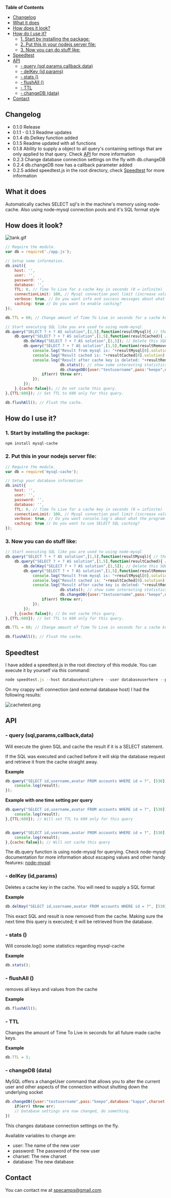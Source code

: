 **Table of Contents**

- [Changelog](#changelog)
- [What it does](#what-it-does)
- [How does it look?](#how-does-it-look)
- [How do I use it?](#how-do-i-use-it)
  - [1. Start by installing the package:](#1-start-by-installing-the-package)
  - [2. Put this in your nodejs server file:](#2-put-this-in-your-nodejs-server-file)
  - [3. Now you can do stuff like:](#3-now-you-can-do-stuff-like)
- [Speedtest](#speedtest)
- [API](#api)
  - [- query (sql,params,callback,data)](#--query-sqlparamscallbackdata)
  - [- delKey (id,params)](#--delkey-idparams)
  - [- stats ()](#--stats-)
  - [- flushAll ()](#--flushall-)
  - [- TTL](#--ttl)
  - [- changeDB (data)](#--changedb-data)
- [Contact](#contact)

## Changelog

 - 0.1.0 Release
 - 0.1.1 - 0.1.3 Readme updates
 - 0.1.4 db.Delkey function added
 - 0.1.5 Readme updated with all functions
 - 0.1.8 Ability to supply a object to all query's containing settings that are only applied to that query. Check [API](#api) for more information
 - 0.2.3 Change database connection settings on the fly with db.changeDB
 - 0.2.4 db.changeDB now has a callback parameter added
 - 0.2.5 added speedtest.js in the root directory, check [Speedtest](#speedtest) for more information


## What it does

Automatically caches SELECT sql's in the machine's memory using node-cache. Also using node-mysql connection pools and it's SQL format style


## How does it look?

![tank.gif](https://bitbucket.org/repo/jjGr8o/images/2064265396-tank.gif)

```javascript
// Require the module.
var db = require('./app.js');

// Setup some information.
db.init({
	host: '',
	user: '',
	password: '',
	database: '',
	TTL: 0, // Time To Live for a cache key in seconds (0 = infinite)
	connectionLimit: 100, // Mysql connection pool limit (increase value if you are having problems)
	verbose: true, // Do you want info and success messages about what the program is doing?
	caching: true // Do you want to enable caching?
});

db.TTL = 60; // Change amount of Time To Live in seconds for a cache key in realtime.

// Start executing SQL like you are used to using node-mysql
db.query("SELECT ? + ? AS solution",[1,5],function(resultMysql){ // the SQL contains a SELECT which means it will be cached for future use.
	db.query("SELECT ? + ? AS solution",[1,5],function(resultCached){ // This exact SQL has been executed before and will be retrieved from cache.
		db.delKey("SELECT ? + ? AS solution",[1,5]); // Delete this SQL cache key.
		db.query("SELECT ? + ? AS solution",[1,5],function(resultRemoved){ // This SQL will be executed on the database because the sql cache key was deleted.
			console.log("Result from mysql is: "+resultMysql[0].solution);
			console.log("Result cached is: "+resultCached[0].solution);
			console.log("Result after cache key is deleted: "+resultRemoved[0].solution);
                        db.stats(); // show some interesting statistics regarding mysql-cache
                        db.changeDB({user:"testusername",pass:"keepo",database:"kappa",charset:"utf8"}, function(err){  // Change database connection settings on the fly.
				if(err) throw err;
			});
		});
	},{cache:false}); // Do not cache this query.
},{TTL:600}); // Set TTL to 600 only for this query.

db.flushAll(); // Flush the cache.
```


##  How do I use it?

### 1. Start by installing the package:
    npm install mysql-cache

### 2. Put this in your nodejs server file:
```javascript
// Require the module.
var db = require('mysql-cache');

// Setup your database information
db.init({
	host: '',
	user: '',
	password: '',
	database: '',
	TTL: 0, // Time To Live for a cache key in seconds (0 = infinite)
	connectionLimit: 100, // Mysql connection pool limit (increase value if you are having problems)
	verbose: true, // Do you want console.log's about what the program is doing?
	caching: true // Do you want to use SELECT SQL caching?
});
```



	
### 3. Now you can do stuff like:
```javascript
// Start executing SQL like you are used to using node-mysql
db.query("SELECT ? + ? AS solution",[1,5],function(resultMysql){ // the SQL contains a SELECT which means it will be cached for future use.
	db.query("SELECT ? + ? AS solution",[1,5],function(resultCached){ // This exact SQL has been executed before and will be retrieved from cache.
		db.delKey("SELECT ? + ? AS solution",[1,5]); // Delete this SQL cache key.
		db.query("SELECT ? + ? AS solution",[1,5],function(resultRemoved){ // This SQL will be executed on the database because the sql cache key was deleted.
			console.log("Result from mysql is: "+resultMysql[0].solution);
			console.log("Result cached is: "+resultCached[0].solution);
			console.log("Result after cache key is deleted: "+resultRemoved[0].solution);
                        db.stats(); // show some interesting statistics regarding mysql-cache
                        db.changeDB({user:"testusername",pass:"keepo",database:"kappa",charset:"utf8"}, function(err){  // Change database connection settings on the fly.
				if(err) throw err;
			});
		});
	},{cache:false}); // Do not cache this query.
},{TTL:600}); // Set TTL to 600 only for this query.

db.TTL = 60; // Change amount of Time To Live in seconds for a cache key in realtime.

db.flushAll(); // Flush the cache.
```


## Speedtest

I have added a speedtest.js in the root directory of this module. You can execute it by yourself via this command:
```javascript
node speedtest.js --host databasehostiphere --user databaseuserhere --pass databasepasswordhere --database databasenamehere
```

On my crappy wifi connection (and external database host) I had the following results:

![cachetest.png](https://bitbucket.org/repo/jjGr8o/images/418494615-cachetest.png)

## API

###  - query (sql,params,callback,data)
Will execute the given SQL and cache the result if it is a SELECT statement.

If the SQL was executed and cached before it will skip the database request and retrieve it from the cache straight away.

__Example__

```javascript
db.query("SELECT id,username,avatar FROM accounts WHERE id = ?", [530], function(result) {
    console.log(result);
});
```

__Example with one time setting per query__

```javascript
db.query("SELECT id,username,avatar FROM accounts WHERE id = ?", [530], function(result) {
    console.log(result);
},{TTL:600}); // Will set TTL to 600 only for this query


db.query("SELECT id,username,avatar FROM accounts WHERE id = ?", [530], function(result) {
    console.log(result);
},{cache:false}); // Will not cache this query
```

The db.query function is using node-mysql for querying. Check node-mysql documentation for more information about escaping values and other handy features: [node-mysql](https://github.com/felixge/node-mysql/blob/master/Readme.md)

### - delKey (id,params)
Deletes a cache key in the cache. You will need to supply a SQL format

__Example__

```javascript
db.delKey("SELECT id,username,avatar FROM accounts WHERE id = ?", [530]);
```

This exact SQL and result is now removed from the cache. Making sure the next time this query is executed; it will be retrieved from the database.

###  - stats ()
Will console.log() some statistics regarding mysql-cache

__Example__

```javascript
db.stats();
```

###  - flushAll ()
removes all keys and values from the cache

__Example__

```javascript
db.flushAll();
```

###  - TTL 
Changes the amount of Time To Live in seconds for all future made cache keys.

__Example__

```javascript
db.TTL = 5;
```

### - changeDB (data)
MySQL offers a changeUser command that allows you to alter the current user and other aspects of the connection without shutting down the underlying socket

```javascript
db.changeDB({user:"testusername",pass:"keepo",database:"kappa",charset:"utf8"}, function(err){
    if(err) throw err;
    // Database settings are now changed, do something.
})
```

This changes database connection settings on the fly.

Available variables to change are:

* user: The name of the new user
* password: The password of the new user
* charset: The new charset
* database: The new database 

 
## Contact
You can contact me at specamps@gmail.com